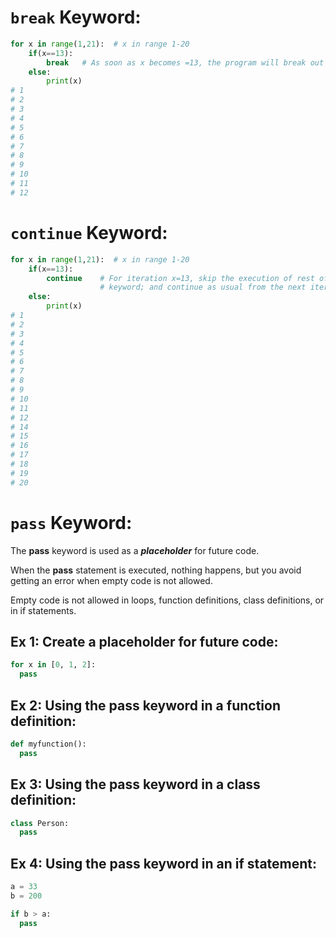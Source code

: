 # `break` Keyword:

```py
for x in range(1,21):  # x in range 1-20
    if(x==13):
        break   # As soon as x becomes =13, the program will break out of the entire for-loop
    else:
        print(x)
# 1
# 2
# 3
# 4
# 5
# 6
# 7
# 8
# 9
# 10
# 11
# 12
```


# `continue` Keyword:

```py
for x in range(1,21):  # x in range 1-20
    if(x==13):
        continue    # For iteration x=13, skip the execution of rest of the for-loop code after 'continue'   
                    # keyword; and continue as usual from the next iteration
    else:
        print(x)
# 1
# 2 
# 3 
# 4 
# 5 
# 6 
# 7 
# 8 
# 9 
# 10
# 11
# 12
# 14
# 15
# 16
# 17
# 18
# 19
# 20
```


# `pass` Keyword:

The **pass** keyword is used as a ***placeholder*** for future code.

When the **pass** statement is executed, nothing happens, but you avoid getting an error when empty code is not allowed.

Empty code is not allowed in loops, function definitions, class definitions, or in if statements.

## Ex 1: Create a placeholder for future code:

```py
for x in [0, 1, 2]:
  pass
```

## Ex 2: Using the pass keyword in a function definition:

```py
def myfunction():
  pass
```

## Ex 3: Using the pass keyword in a class definition:

```py
class Person:
  pass
```

## Ex 4: Using the pass keyword in an if statement:

```py
a = 33
b = 200

if b > a:
  pass
```